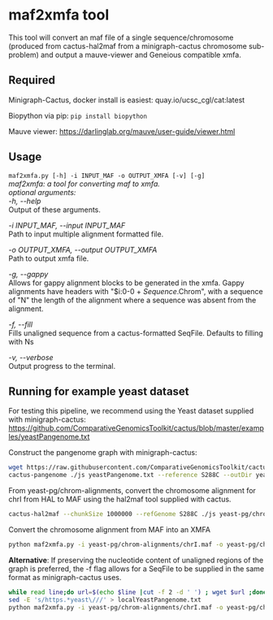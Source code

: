 # maf2xmfa tool
This tool will convert an maf file of a single sequence/chromosome (produced from cactus-hal2maf from a minigraph-cactus
chromosome sub-problem) and output a mauve-viewer and Geneious compatible xmfa.

## Required
Minigraph-Cactus, docker install is easiest: quay.io/ucsc_cgl/cat:latest

Biopython via pip:
```pip install biopython```

Mauve viewer: https://darlinglab.org/mauve/user-guide/viewer.html

## Usage
`maf2xmfa.py [-h] -i INPUT_MAF -o OUTPUT_XMFA [-v] [-g]`<br>
*maf2xmfa: a tool for converting maf to xmfa.*<br>
*optional arguments:*<br>
  *-h, --help*<br>Output of these arguments.

  *-i INPUT_MAF, --input INPUT_MAF*<br>Path to input multiple alignment formatted file.

  *-o OUTPUT_XMFA, --output OUTPUT_XMFA*<br>Path to output xmfa file.

  *-g, --gappy*<br>Allows for gappy alignment blocks to be generated in the xmfa. Gappy alignments have headers with "$i:0-0 +
  $Sequence.$Chrom", with a sequence of "N" the length of the alignment where a sequence was absent from the alignment.

  *-f, --fill*<br>Fills unaligned sequence from a cactus-formatted SeqFile. Defaults to filling with Ns

  *-v, --verbose*<br>Output progress to the terminal.

## Running for example yeast dataset
For testing this pipeline, we recommend using the Yeast dataset supplied with minigraph-cactus: https://github.com/ComparativeGenomicsToolkit/cactus/blob/master/examples/yeastPangenome.txt

Construct the pangenome graph with minigraph-cactus:
```bash
wget https://raw.githubusercontent.com/ComparativeGenomicsToolkit/cactus/master/examples/yeastPangenome.txt
cactus-pangenome ./js yeastPangenome.txt --reference S288C --outDir yeast-pg --outName yeast-pg --vcf --giraffe
```
From yeast-pg/chrom-alignments, convert the chromosome alignment for chrI from HAL to MAF using the hal2maf tool supplied with cactus.
```bash
cactus-hal2maf --chunkSize 1000000 --refGenome S288C ./js yeast-pg/chrom-alignments/chrI.hal yeast-pg/chrom-alignments/chrI.maf
```
Convert the chromosome alignment from MAF into an XMFA
```bash
python maf2xmfa.py -i yeast-pg/chrom-alignments/chrI.maf -o yeast-pg/chrom-alignments/chrI.xmfa
```

**Alternative**: If preserving the nucleotide content of unaligned regions of the graph is preferred, the -f flag allows for a SeqFile to be supplied in the same format as minigraph-cactus uses.
```bash
while read line;do url=$(echo $line |cut -f 2 -d ' ') ; wget $url ;done<yeastPangenome.txt
sed -E 's/https.*yeast\///' > localYeastPangenome.txt
python maf2xmfa.py -i yeast-pg/chrom-alignments/chrI.maf -o yeast-pg/chrom-alignments/chrI.xmfa -f localYeastPangenome.txt
```